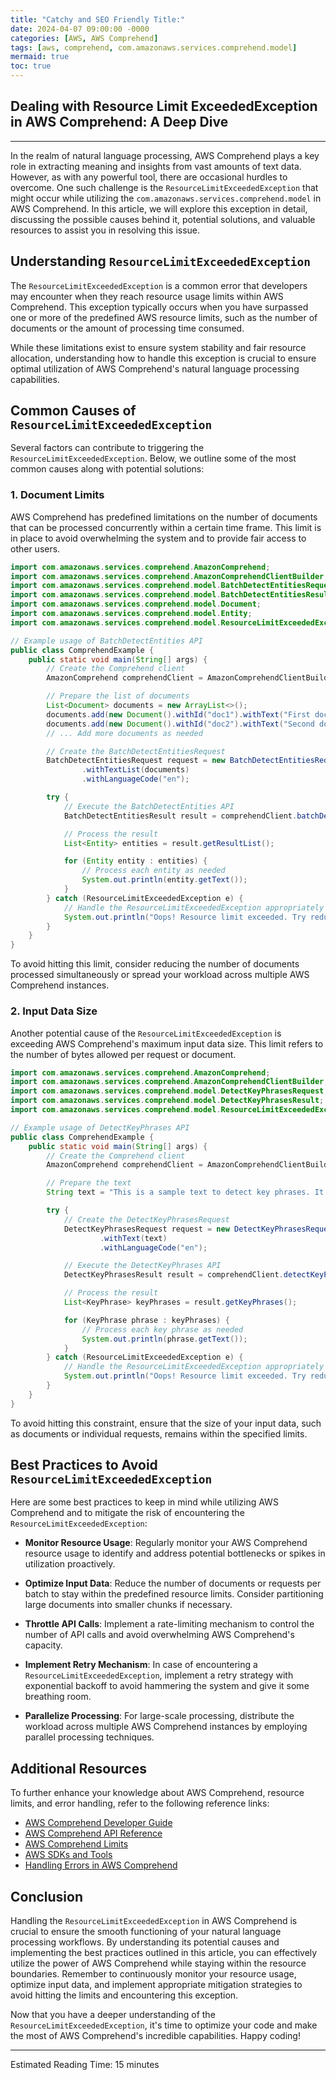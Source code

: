 ```yaml
---
title: "Catchy and SEO Friendly Title:"
date: 2024-04-07 09:00:00 -0000
categories: [AWS, AWS Comprehend]
tags: [aws, comprehend, com.amazonaws.services.comprehend.model]
mermaid: true
toc: true
---
```



## Dealing with Resource Limit ExceededException in AWS Comprehend: A Deep Dive

---
In the realm of natural language processing, AWS Comprehend plays a key role in extracting meaning and insights from vast amounts of text data. However, as with any powerful tool, there are occasional hurdles to overcome. One such challenge is the `ResourceLimitExceededException` that might occur while utilizing the `com.amazonaws.services.comprehend.model` in AWS Comprehend. In this article, we will explore this exception in detail, discussing the possible causes behind it, potential solutions, and valuable resources to assist you in resolving this issue.

## Understanding `ResourceLimitExceededException`

The `ResourceLimitExceededException` is a common error that developers may encounter when they reach resource usage limits within AWS Comprehend. This exception typically occurs when you have surpassed one or more of the predefined AWS resource limits, such as the number of documents or the amount of processing time consumed.

While these limitations exist to ensure system stability and fair resource allocation, understanding how to handle this exception is crucial to ensure optimal utilization of AWS Comprehend's natural language processing capabilities.

## Common Causes of `ResourceLimitExceededException`

Several factors can contribute to triggering the `ResourceLimitExceededException`. Below, we outline some of the most common causes along with potential solutions:

### 1. Document Limits

AWS Comprehend has predefined limitations on the number of documents that can be processed concurrently within a certain time frame. This limit is in place to avoid overwhelming the system and to provide fair access to other users.

```java
import com.amazonaws.services.comprehend.AmazonComprehend;
import com.amazonaws.services.comprehend.AmazonComprehendClientBuilder;
import com.amazonaws.services.comprehend.model.BatchDetectEntitiesRequest;
import com.amazonaws.services.comprehend.model.BatchDetectEntitiesResult;
import com.amazonaws.services.comprehend.model.Document;
import com.amazonaws.services.comprehend.model.Entity;
import com.amazonaws.services.comprehend.model.ResourceLimitExceededException;

// Example usage of BatchDetectEntities API
public class ComprehendExample {
    public static void main(String[] args) {
        // Create the Comprehend client
        AmazonComprehend comprehendClient = AmazonComprehendClientBuilder.defaultClient();

        // Prepare the list of documents
        List<Document> documents = new ArrayList<>();
        documents.add(new Document().withId("doc1").withText("First document text"));
        documents.add(new Document().withId("doc2").withText("Second document text"));
        // ... Add more documents as needed

        // Create the BatchDetectEntitiesRequest
        BatchDetectEntitiesRequest request = new BatchDetectEntitiesRequest()
                .withTextList(documents)
                .withLanguageCode("en");

        try {
            // Execute the BatchDetectEntities API
            BatchDetectEntitiesResult result = comprehendClient.batchDetectEntities(request);

            // Process the result
            List<Entity> entities = result.getResultList();

            for (Entity entity : entities) {
                // Process each entity as needed
                System.out.println(entity.getText());
            }
        } catch (ResourceLimitExceededException e) {
            // Handle the ResourceLimitExceededException appropriately
            System.out.println("Oops! Resource limit exceeded. Try reducing document count.");
        }
    }
}
```

To avoid hitting this limit, consider reducing the number of documents processed simultaneously or spread your workload across multiple AWS Comprehend instances.

### 2. Input Data Size

Another potential cause of the `ResourceLimitExceededException` is exceeding AWS Comprehend's maximum input data size. This limit refers to the number of bytes allowed per request or document.

```java
import com.amazonaws.services.comprehend.AmazonComprehend;
import com.amazonaws.services.comprehend.AmazonComprehendClientBuilder;
import com.amazonaws.services.comprehend.model.DetectKeyPhrasesRequest;
import com.amazonaws.services.comprehend.model.DetectKeyPhrasesResult;
import com.amazonaws.services.comprehend.model.ResourceLimitExceededException;

// Example usage of DetectKeyPhrases API
public class ComprehendExample {
    public static void main(String[] args) {
        // Create the Comprehend client
        AmazonComprehend comprehendClient = AmazonComprehendClientBuilder.defaultClient();

        // Prepare the text
        String text = "This is a sample text to detect key phrases. It should not exceed the limit.";

        try {
            // Create the DetectKeyPhrasesRequest
            DetectKeyPhrasesRequest request = new DetectKeyPhrasesRequest()
                    .withText(text)
                    .withLanguageCode("en");

            // Execute the DetectKeyPhrases API
            DetectKeyPhrasesResult result = comprehendClient.detectKeyPhrases(request);

            // Process the result
            List<KeyPhrase> keyPhrases = result.getKeyPhrases();

            for (KeyPhrase phrase : keyPhrases) {
                // Process each key phrase as needed
                System.out.println(phrase.getText());
            }
        } catch (ResourceLimitExceededException e) {
            // Handle the ResourceLimitExceededException appropriately
            System.out.println("Oops! Resource limit exceeded. Try reducing text size.");
        }
    }
}
```

To avoid hitting this constraint, ensure that the size of your input data, such as documents or individual requests, remains within the specified limits.

## Best Practices to Avoid `ResourceLimitExceededException`

Here are some best practices to keep in mind while utilizing AWS Comprehend and to mitigate the risk of encountering the `ResourceLimitExceededException`:

- **Monitor Resource Usage**: Regularly monitor your AWS Comprehend resource usage to identify and address potential bottlenecks or spikes in utilization proactively.

- **Optimize Input Data**: Reduce the number of documents or requests per batch to stay within the predefined resource limits. Consider partitioning large documents into smaller chunks if necessary.

- **Throttle API Calls**: Implement a rate-limiting mechanism to control the number of API calls and avoid overwhelming AWS Comprehend's capacity.

- **Implement Retry Mechanism**: In case of encountering a `ResourceLimitExceededException`, implement a retry strategy with exponential backoff to avoid hammering the system and give it some breathing room.

- **Parallelize Processing**: For large-scale processing, distribute the workload across multiple AWS Comprehend instances by employing parallel processing techniques.

## Additional Resources

To further enhance your knowledge about AWS Comprehend, resource limits, and error handling, refer to the following reference links:

- [AWS Comprehend Developer Guide](https://docs.aws.amazon.com/comprehend/)
- [AWS Comprehend API Reference](https://docs.aws.amazon.com/comprehend/latest/dg/API_Reference.html)
- [AWS Comprehend Limits](https://docs.aws.amazon.com/general/latest/gr/comprehend.html)
- [AWS SDKs and Tools](https://aws.amazon.com/tools/)
- [Handling Errors in AWS Comprehend](https://docs.aws.amazon.com/comprehend/latest/dg/troubleshooting.html)

## Conclusion

Handling the `ResourceLimitExceededException` in AWS Comprehend is crucial to ensure the smooth functioning of your natural language processing workflows. By understanding its potential causes and implementing the best practices outlined in this article, you can effectively utilize the power of AWS Comprehend while staying within the resource boundaries. Remember to continuously monitor your resource usage, optimize input data, and implement appropriate mitigation strategies to avoid hitting the limits and encountering this exception.

Now that you have a deeper understanding of the `ResourceLimitExceededException`, it's time to optimize your code and make the most of AWS Comprehend's incredible capabilities. Happy coding!

---
Estimated Reading Time: 15 minutes